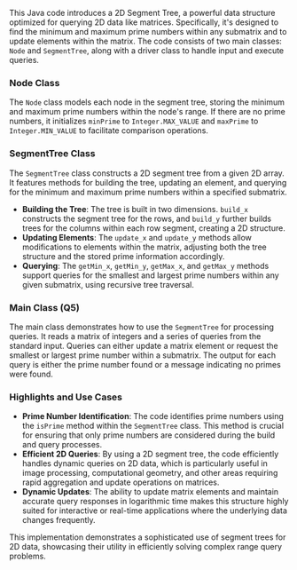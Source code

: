 This Java code introduces a 2D Segment Tree, a powerful data structure optimized for querying 2D data like matrices. Specifically, it's designed to find the minimum and maximum prime numbers within any submatrix and to update elements within the matrix. The code consists of two main classes: `Node` and `SegmentTree`, along with a driver class to handle input and execute queries.

### Node Class
The `Node` class models each node in the segment tree, storing the minimum and maximum prime numbers within the node's range. If there are no prime numbers, it initializes `minPrime` to `Integer.MAX_VALUE` and `maxPrime` to `Integer.MIN_VALUE` to facilitate comparison operations.

### SegmentTree Class
The `SegmentTree` class constructs a 2D segment tree from a given 2D array. It features methods for building the tree, updating an element, and querying for the minimum and maximum prime numbers within a specified submatrix. 

- **Building the Tree**: The tree is built in two dimensions. `build_x` constructs the segment tree for the rows, and `build_y` further builds trees for the columns within each row segment, creating a 2D structure.
- **Updating Elements**: The `update_x` and `update_y` methods allow modifications to elements within the matrix, adjusting both the tree structure and the stored prime information accordingly.
- **Querying**: The `getMin_x`, `getMin_y`, `getMax_x`, and `getMax_y` methods support queries for the smallest and largest prime numbers within any given submatrix, using recursive tree traversal.

### Main Class (Q5)
The main class demonstrates how to use the `SegmentTree` for processing queries. It reads a matrix of integers and a series of queries from the standard input. Queries can either update a matrix element or request the smallest or largest prime number within a submatrix. The output for each query is either the prime number found or a message indicating no primes were found.

### Highlights and Use Cases
- **Prime Number Identification**: The code identifies prime numbers using the `isPrime` method within the `SegmentTree` class. This method is crucial for ensuring that only prime numbers are considered during the build and query processes.
- **Efficient 2D Queries**: By using a 2D segment tree, the code efficiently handles dynamic queries on 2D data, which is particularly useful in image processing, computational geometry, and other areas requiring rapid aggregation and update operations on matrices.
- **Dynamic Updates**: The ability to update matrix elements and maintain accurate query responses in logarithmic time makes this structure highly suited for interactive or real-time applications where the underlying data changes frequently.

This implementation demonstrates a sophisticated use of segment trees for 2D data, showcasing their utility in efficiently solving complex range query problems.